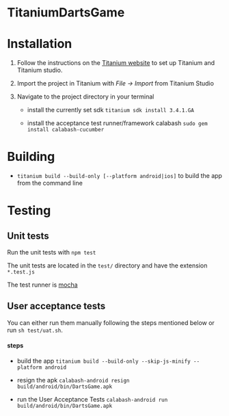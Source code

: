 TitaniumDartsGame
=================

# Installation

1) Follow the instructions on the [Titanium website](http://docs.appcelerator.com/titanium/latest/#!/guide/Quick_Start-section-29004949_QuickStart-YourFirstMobileApp) to set up Titanium and Titanium studio.

2) Import the project in Titanium with *File -> Import* from Titanium Studio

3) Navigate to the project directory in your terminal

	- install the currently set sdk `titanium sdk install 3.4.1.GA`

	- install the acceptance test runner/framework calabash `sudo gem install calabash-cucumber`

# Building

- `titanium build --build-only [--platform android|ios]` to build the app from the command line


# Testing

## Unit tests

Run the unit tests with `npm test`

The unit tests are located in the `test/` directory and have the extension `*.test.js`

The test runner is [mocha](http://mochajs.org/)


## User acceptance tests

You can either run them manually following the steps mentioned below or run `sh test/uat.sh`.

#### steps

- build the app `titanium build --build-only --skip-js-minify --platform android`

- resign the apk `calabash-android resign build/android/bin/DartsGame.apk`

- run the User Acceptance Tests  `calabash-android run build/android/bin/DartsGame.apk`
